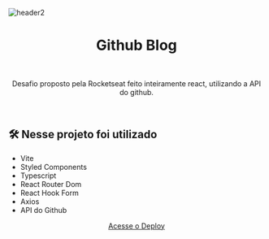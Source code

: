 ![header2](https://user-images.githubusercontent.com/98776713/193062122-cd372216-14eb-4589-807b-a7ce84189775.png)

<h1 align="center">Github Blog</h1>
<br>
<p align="center">Desafio proposto pela Rocketseat feito inteiramente react, utilizando a API do github.</p>
<br>
<h2>🛠️ Nesse projeto foi utilizado</h2>

<ul>
  <li>Vite</li>
  <li>Styled Components</li>
  <li>Typescript</li>
  <li>React Router Dom</li>
  <li>React Hook Form</li>
  <li>Axios</li>
  <li>API do Github</li>
</ul>
<div align="center">
  <a href="https://react-github-blog-eight.vercel.app/">Acesse o Deploy</a>
</div>

